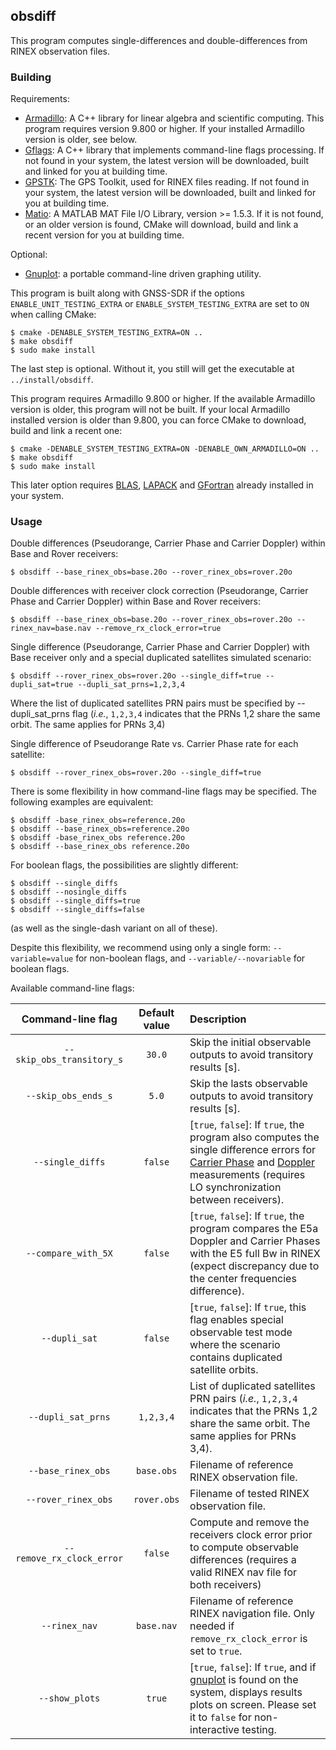 ## obsdiff

<!-- prettier-ignore-start -->
[comment]: # (
SPDX-License-Identifier: GPL-3.0-or-later
)

[comment]: # (
SPDX-FileCopyrightText: 2020 Carles Fernandez-Prades <carles.fernandez@cttc.es>
)
<!-- prettier-ignore-end -->

This program computes single-differences and double-differences from RINEX
observation files.

### Building

Requirements:

- [Armadillo](http://arma.sourceforge.net/): A C++ library for linear algebra
  and scientific computing. This program requires version 9.800 or higher. If
  your installed Armadillo version is older, see below.
- [Gflags](https://github.com/gflags/gflags): A C++ library that implements
  command-line flags processing. If not found in your system, the latest version
  will be downloaded, built and linked for you at building time.
- [GPSTK](https://github.com/SGL-UT/GPSTk): The GPS Toolkit, used for RINEX
  files reading. If not found in your system, the latest version will be
  downloaded, built and linked for you at building time.
- [Matio](https://github.com/tbeu/matio): A MATLAB MAT File I/O Library,
  version >= 1.5.3. If it is not found, or an older version is found, CMake will
  download, build and link a recent version for you at building time.

Optional:

- [Gnuplot](http://www.gnuplot.info/): a portable command-line driven graphing
  utility.

This program is built along with GNSS-SDR if the options
`ENABLE_UNIT_TESTING_EXTRA` or `ENABLE_SYSTEM_TESTING_EXTRA` are set to `ON`
when calling CMake:

```
$ cmake -DENABLE_SYSTEM_TESTING_EXTRA=ON ..
$ make obsdiff
$ sudo make install
```

The last step is optional. Without it, you still will get the executable at
`../install/obsdiff`.

This program requires Armadillo 9.800 or higher. If the available Armadillo
version is older, this program will not be built. If your local Armadillo
installed version is older than 9.800, you can force CMake to download, build
and link a recent one:

```
$ cmake -DENABLE_SYSTEM_TESTING_EXTRA=ON -DENABLE_OWN_ARMADILLO=ON ..
$ make obsdiff
$ sudo make install
```

This later option requires [BLAS](http://www.netlib.org/blas/),
[LAPACK](http://www.netlib.org/lapack/) and
[GFortran](https://gcc.gnu.org/fortran/) already installed in your system.

### Usage

Double differences (Pseudorange, Carrier Phase and Carrier Doppler) within Base and Rover receivers:

```
$ obsdiff --base_rinex_obs=base.20o --rover_rinex_obs=rover.20o
```
Double differences with receiver clock correction (Pseudorange, Carrier Phase and Carrier Doppler) within Base and Rover receivers:

```
$ obsdiff --base_rinex_obs=base.20o --rover_rinex_obs=rover.20o --rinex_nav=base.nav --remove_rx_clock_error=true 
```

Single difference (Pseudorange, Carrier Phase and Carrier Doppler) with Base receiver only and a special duplicated satellites simulated scenario:

```
$ obsdiff --rover_rinex_obs=rover.20o --single_diff=true --dupli_sat=true --dupli_sat_prns=1,2,3,4
```

Where the list of duplicated satellites PRN pairs must be specified by --dupli_sat_prns flag (_i.e._, `1,2,3,4` indicates that the PRNs 1,2 share the same orbit. The same applies for PRNs 3,4)

Single difference of Pseudorange Rate vs. Carrier Phase rate for each satellite:

```
$ obsdiff --rover_rinex_obs=rover.20o --single_diff=true
```


There is some flexibility in how command-line flags may be specified. The
following examples are equivalent:

```
$ obsdiff -base_rinex_obs=reference.20o
$ obsdiff --base_rinex_obs=reference.20o
$ obsdiff -base_rinex_obs reference.20o
$ obsdiff --base_rinex_obs reference.20o
```

For boolean flags, the possibilities are slightly different:

```
$ obsdiff --single_diffs
$ obsdiff --nosingle_diffs
$ obsdiff --single_diffs=true
$ obsdiff --single_diffs=false
```

(as well as the single-dash variant on all of these).

Despite this flexibility, we recommend using only a single form:
`--variable=value` for non-boolean flags, and `--variable/--novariable` for
boolean flags.

Available command-line flags:

<!-- prettier-ignore-start -->
| **Command-line flag**     | **Default value** | **Description**  |
|:-------------------------:|:-----------------:|:-----------------|
| `--skip_obs_transitory_s` | `30.0`            | Skip the initial observable outputs to avoid transitory results [s]. |
| `--skip_obs_ends_s`       | `5.0`             | Skip the lasts observable outputs to avoid transitory results [s]. |
| `--single_diffs`          | `false`           | [`true`, `false`]: If `true`, the program also computes the single difference errors for [Carrier Phase](https://gnss-sdr.org/docs/sp-blocks/observables/#carrier-phase-measurement) and [Doppler](https://gnss-sdr.org/docs/sp-blocks/observables/#doppler-shift-measurement) measurements (requires LO synchronization between receivers). |
| `--compare_with_5X`       | `false`           | [`true`, `false`]: If `true`, the program compares the E5a Doppler and Carrier Phases with the E5 full Bw in RINEX (expect discrepancy due to the center frequencies difference). |
| `--dupli_sat`             | `false`           | [`true`, `false`]: If `true`, this flag enables special observable test mode where the scenario contains duplicated satellite orbits. |
| `--dupli_sat_prns`        | `1,2,3,4`         | List of duplicated satellites PRN pairs (_i.e._, `1,2,3,4` indicates that the PRNs 1,2 share the same orbit. The same applies for PRNs 3,4). |
| `--base_rinex_obs`         | `base.obs`   | Filename of reference RINEX observation file. |
| `--rover_rinex_obs`        | `rover.obs`        | Filename of tested RINEX observation file. |
| `--remove_rx_clock_error` | `false`           | Compute and remove the receivers clock error prior to compute observable differences (requires a valid RINEX nav file for both receivers) |
| `--rinex_nav`             | `base.nav` | Filename of reference RINEX navigation file. Only needed if `remove_rx_clock_error` is set to `true`. |
| `--show_plots`            | `true`            | [`true`, `false`]: If `true`, and if [gnuplot](http://www.gnuplot.info/) is found on the system, displays results plots on screen. Please set it to `false` for non-interactive testing. |
<!-- prettier-ignore-end -->
